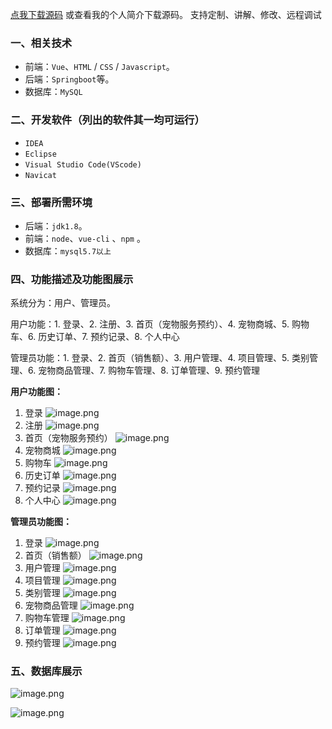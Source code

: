[点我下载源码](https://www.oneprosol.com/detail/3bc2054b53d6410a98687b8dabe3376c) 
或查看我的个人简介下载源码。
支持定制、讲解、修改、远程调试

### 一、相关技术

- 前端：`Vue`、`HTML` / `CSS` / `Javascript`。
- 后端：`Springboot`等。
- 数据库：`MySQL`

### 二、开发软件（列出的软件其一均可运行）

- `IDEA`
- `Eclipse`
- `Visual Studio Code(VScode)`
- `Navicat`

### 三、部署所需环境

- 后端：`jdk1.8`。
- 前端：`node`、`vue-cli` 、`npm`  。
- 数据库：`mysql5.7以上`

### 四、功能描述及功能图展示

系统分为：用户、管理员。

用户功能：1. 登录、2. 注册、3. 首页（宠物服务预约）、4. 宠物商城、5. 购物车、6. 历史订单、7. 预约记录、8. 个人中心

管理员功能：1. 登录、2. 首页（销售额）、3. 用户管理、4. 项目管理、5. 类别管理、6. 宠物商品管理、7. 购物车管理、8. 订单管理、9. 预约管理

**用户功能图：**

1. 登录
   ![image.png](https://pic.picprosol.com/user_upload/1ca4a16527164fbdbe5588f4023765f3/2024-12-09%2018:38:53_image.png)
2. 注册
   ![image.png](https://pic.picprosol.com/user_upload/1ca4a16527164fbdbe5588f4023765f3/2024-12-09%2018:38:59_image.png)
3. 首页（宠物服务预约）
   ![image.png](https://pic.picprosol.com/user_upload/1ca4a16527164fbdbe5588f4023765f3/2024-12-09%2018:39:09_image.png)
4. 宠物商城
   ![image.png](https://pic.picprosol.com/user_upload/1ca4a16527164fbdbe5588f4023765f3/2024-12-09%2018:39:21_image.png)
5. 购物车
   ![image.png](https://pic.picprosol.com/user_upload/1ca4a16527164fbdbe5588f4023765f3/2024-12-09%2018:39:28_image.png)
6. 历史订单
   ![image.png](https://pic.picprosol.com/user_upload/1ca4a16527164fbdbe5588f4023765f3/2024-12-09%2018:39:34_image.png)
7. 预约记录
   ![image.png](https://pic.picprosol.com/user_upload/1ca4a16527164fbdbe5588f4023765f3/2024-12-09%2018:39:40_image.png)
8. 个人中心
   ![image.png](https://pic.picprosol.com/user_upload/1ca4a16527164fbdbe5588f4023765f3/2024-12-09%2018:39:46_image.png)

**管理员功能图：**

1. 登录
   ![image.png](https://pic.picprosol.com/user_upload/1ca4a16527164fbdbe5588f4023765f3/2024-12-09%2018:39:49_image.png)
2. 首页（销售额）
   ![image.png](https://pic.picprosol.com/user_upload/1ca4a16527164fbdbe5588f4023765f3/2024-12-09%2018:39:55_image.png)
3. 用户管理
   ![image.png](https://pic.picprosol.com/user_upload/1ca4a16527164fbdbe5588f4023765f3/2024-12-09%2018:40:01_image.png)
4. 项目管理
   ![image.png](https://pic.picprosol.com/user_upload/1ca4a16527164fbdbe5588f4023765f3/2024-12-09%2018:40:06_image.png)
5. 类别管理
   ![image.png](https://pic.picprosol.com/user_upload/1ca4a16527164fbdbe5588f4023765f3/2024-12-09%2018:40:12_image.png)
6. 宠物商品管理
   ![image.png](https://pic.picprosol.com/user_upload/1ca4a16527164fbdbe5588f4023765f3/2024-12-09%2018:40:17_image.png)
7. 购物车管理
   ![image.png](https://pic.picprosol.com/user_upload/1ca4a16527164fbdbe5588f4023765f3/2024-12-09%2018:40:21_image.png)
8. 订单管理
   ![image.png](https://pic.picprosol.com/user_upload/1ca4a16527164fbdbe5588f4023765f3/2024-12-09%2018:40:28_image.png)
9. 预约管理
   ![image.png](https://pic.picprosol.com/user_upload/1ca4a16527164fbdbe5588f4023765f3/2024-12-09%2018:40:35_image.png)

### 五、数据库展示

![image.png](https://pic.picprosol.com/user_upload/1ca4a16527164fbdbe5588f4023765f3/2024-12-09%2018:41:20_image.png)


![image.png](https://pic.picprosol.com/user_upload/1ca4a16527164fbdbe5588f4023765f3/2024-12-09%2018:42:09_image.png)
